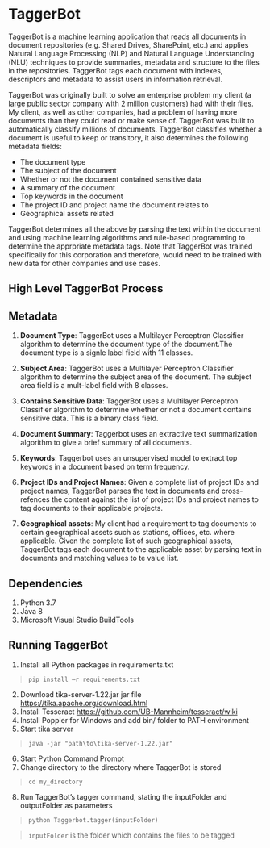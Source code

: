 # TaggerBot

TaggerBot is a machine learning application that reads all documents in document repositories (e.g. Shared Drives, SharePoint, etc.) and applies Natural Language Processing (NLP) and Natural Language Understanding (NLU) techniques to provide summaries, metadata and structure to the files in the repositories. TaggerBot tags each document with indexes, descriptors and metadata to assist users in information retrieval.

TaggerBot was originally built to solve an enterprise problem my client (a large public sector company with 2 million customers) had with their files. My client, as well as other companies, had a problem of having more documents than they could read or make sense of. TaggerBot was built to automatically classify millions of documents. TaggerBot classifies whether a document is useful to keep or transitory, it also determines the following metadata fields:

- The document type
- The subject of the document
- Whether or not the document contained sensitive data
- A summary of the document
- Top keywords in the document
- The project ID and project name the document relates to
- Geographical assets related

TaggerBot determines all the above by parsing the text within the document and using machine learning algorithms and rule-based programming to determine the apprpriate metadata tags. Note that TaggerBot was trained specifically for this corporation and therefore, would need to be trained with new data for other companies and use cases.


## High Level TaggerBot Process




## Metadata

1. **Document Type**: TaggerBot uses a Multilayer Perceptron Classifier algorithm to determine the document type of the document.The document type is a signle label field with 11 classes.

2. **Subject Area**: TaggerBot uses a Multilayer Perceptron Classifier algorithm to determine the subject area of the document. The subject area field is a mult-label field with 8 classes.

3. **Contains Sensitive Data**: TaggerBot uses a Multilayer Perceptron Classifier algorithm to determine whether or not a document contains sensitive data. This is a binary class field.

4. **Document Summary**: Taggerbot uses an extractive text summarization algorithm to give a brief summary of all documents.

5. **Keywords**: Taggerbot uses an unsupervised model to extract top keywords in a document based on term frequency.

6. **Project IDs and Project Names**: Given a complete list of project IDs and project names, TaggerBot parses the text in documents and cross-refences the content against the list of project IDs and project names to tag documents to their applicable projects.

7. **Geographical assets**: My client had a requirement to tag documents to certain geographical assets such as stations, offices, etc. where applicable. Given the complete list of such geographical assets, TaggerBot tags each document to the applicable asset by parsing text in documents and matching values to te value list.


## Dependencies

1. Python 3.7
2. Java 8
3. Microsoft Visual Studio BuildTools

## Running TaggerBot

1.	Install all Python packages in requirements.txt  
> `pip install –r requirements.txt`
2.	Download tika-server-1.22.jar jar file https://tika.apache.org/download.html
3.	Install Tesseract https://github.com/UB-Mannheim/tesseract/wiki
4.	Install Poppler for Windows and add bin/ folder to PATH environment
5.	Start tika server 
> `java -jar "path\to\tika-server-1.22.jar"`
6.	Start Python Command Prompt
7.	Change directory to the directory where TaggerBot is stored
> `cd my_directory`
8.	Run TaggerBot’s tagger command, stating the inputFolder and outputFolder as parameters
> `python Taggerbot.tagger(inputFolder)`

> `inputFolder` is the folder which contains the files to be tagged



